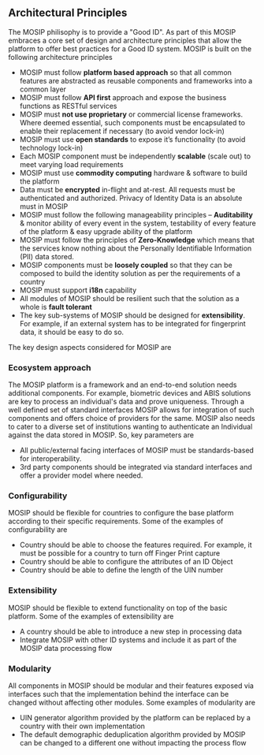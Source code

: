 ## Architectural Principles

The MOSIP philisophy is to provide a "Good ID". As part of this MOSIP embraces a core set of design and architecture principles that allow the platform to offer best practices for a Good ID system. MOSIP is built on the following architecture principles

* MOSIP must follow **platform based approach** so that all common features are abstracted as reusable components and frameworks into a common layer
* MOSIP must follow **API first** approach and expose the business functions as RESTful services
* MOSIP must **not use proprietary** or commercial license frameworks. Where deemed essential, such components must be encapsulated to enable their replacement if necessary (to avoid vendor lock-in)
* MOSIP must use **open standards** to expose it’s functionality (to avoid technology lock-in)
* Each MOSIP component must be independently **scalable** (scale out) to meet varying load requirements
* MOSIP must use **commodity computing** hardware & software to build the platform
* Data must be **encrypted** in-flight and at-rest. All requests must be authenticated and authorized. Privacy of Identity Data is an absolute must in MOSIP
* MOSIP must follow the following manageability principles – **Auditability** & monitor ability of every event in the system, testability of every feature of the platform & easy upgrade ability of the platform
* MOSIP must follow the principles of **Zero-Knowledge** which means that the services know nothing about the Personally Identifiable Information (PII) data stored.
* MOSIP components must be **loosely coupled** so that they can be composed to build the identity solution as per the requirements of a country
* MOSIP must support **i18n** capability
* All modules of MOSIP should be resilient such that the solution as a whole is **fault tolerant**
* The key sub-systems of MOSIP should be designed for **extensibility**. For example, if an external system has to be integrated for fingerprint data, it should be easy to do so.

The key design aspects considered for MOSIP are

### Ecosystem approach
The MOSIP platform is a framework and an end-to-end solution needs additional components. For example, biometric devices and ABIS solutions are key to process an individual's data and prove uniqueness. Through a well defined set of standard interfaces MOSIP allows for integration of such components and offers choice of providers for the same. MOSIP also needs to cater to a diverse set of institutions wanting to authenticate an Individual against the data stored in MOSIP.
So, key parameters are
* All public/external facing interfaces of MOSIP must be standards-based for interoperability.
* 3rd party components should be integrated via standard interfaces and offer a provider model where needed. 

### Configurability
MOSIP should be flexible for countries to configure the base platform according to their specific requirements. Some of the examples of configurability are

* Country should be able to choose the features required. For example, it must be possible for a country to turn off Finger Print capture
* Country should be able to configure the attributes of an ID Object
* Country should be able to define the length of the UIN number

### Extensibility
MOSIP should be flexible to extend functionality on top of the basic platform. Some of the examples of extensibility are

* A country should be able to introduce a new step in processing data
* Integrate MOSIP with other ID systems and include it as part of the MOSIP data processing flow

### Modularity
All components in MOSIP should be modular and their features exposed via interfaces such that the implementation behind the interface can be changed without affecting other modules. Some examples of modularity are

* UIN generator algorithm provided by the platform can be replaced by a country with their own implementation
* The default demographic deduplication algorithm provided by MOSIP can be changed to a different one without impacting the process flow
